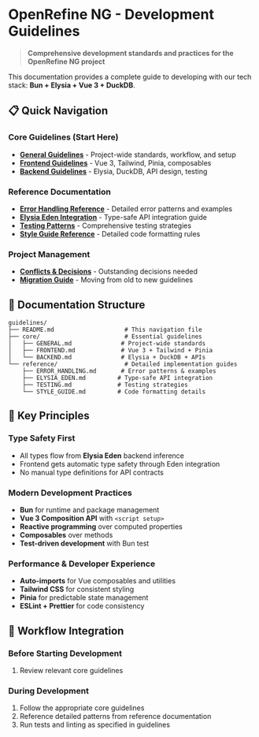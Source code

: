 # OpenRefine NG - Development Guidelines

> **Comprehensive development standards and practices for the OpenRefine NG project**

This documentation provides a complete guide to developing with our tech stack: **Bun + Elysia + Vue 3 + DuckDB**.

## 📋 Quick Navigation

### Core Guidelines (Start Here)
- **[General Guidelines](./core/GENERAL.md)** - Project-wide standards, workflow, and setup
- **[Frontend Guidelines](./core/FRONTEND.md)** - Vue 3, Tailwind, Pinia, composables
- **[Backend Guidelines](./core/BACKEND.md)** - Elysia, DuckDB, API design, testing

### Reference Documentation
- **[Error Handling Reference](./reference/ERROR_HANDLING.md)** - Detailed error patterns and examples
- **[Elysia Eden Integration](./reference/ELYSIA_EDEN.md)** - Type-safe API integration guide
- **[Testing Patterns](./reference/TESTING.md)** - Comprehensive testing strategies
- **[Style Guide Reference](./reference/STYLE_GUIDE.md)** - Detailed code formatting rules

### Project Management
- **[Conflicts & Decisions](./conflicts/CONFLICTS_TO_RESOLVE.md)** - Outstanding decisions needed
- **[Migration Guide](./conflicts/MIGRATION_GUIDE.md)** - Moving from old to new guidelines

## 📁 Documentation Structure

```
guidelines/
├── README.md                    # This navigation file
├── core/                        # Essential guidelines
│   ├── GENERAL.md              # Project-wide standards
│   ├── FRONTEND.md             # Vue 3 + Tailwind + Pinia
│   └── BACKEND.md              # Elysia + DuckDB + APIs
└── reference/                   # Detailed implementation guides
    ├── ERROR_HANDLING.md       # Error patterns & examples
    ├── ELYSIA_EDEN.md         # Type-safe API integration
    ├── TESTING.md             # Testing strategies
    └── STYLE_GUIDE.md         # Code formatting details
```

## 🎯 Key Principles

### Type Safety First
- All types flow from **Elysia Eden** backend inference
- Frontend gets automatic type safety through Eden integration
- No manual type definitions for API contracts

### Modern Development Practices
- **Bun** for runtime and package management
- **Vue 3 Composition API** with `<script setup>`
- **Reactive programming** over computed properties
- **Composables** over methods
- **Test-driven development** with Bun test

### Performance & Developer Experience
- **Auto-imports** for Vue composables and utilities
- **Tailwind CSS** for consistent styling
- **Pinia** for predictable state management
- **ESLint + Prettier** for code consistency

## 🔄 Workflow Integration

### Before Starting Development
1. Review relevant core guidelines

### During Development
1. Follow the appropriate core guidelines
2. Reference detailed patterns from reference documentation
3. Run tests and linting as specified in guidelines
